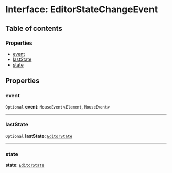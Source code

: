 # Interface: EditorStateChangeEvent

## Table of contents

### Properties

* [event](/en/auto-docs/editor/interfaces/EditorStateChangeEvent.md#event)
* [lastState](/en/auto-docs/editor/interfaces/EditorStateChangeEvent.md#laststate)
* [state](/en/auto-docs/editor/interfaces/EditorStateChangeEvent.md#state)

## Properties

### event

`Optional` **event**: `MouseEvent`<`Element`, `MouseEvent`>

***

### lastState

`Optional` **lastState**: [`EditorState`](/en/auto-docs/editor/interfaces/EditorState-1.md)

***

### state

**state**: [`EditorState`](/en/auto-docs/editor/interfaces/EditorState-1.md)
